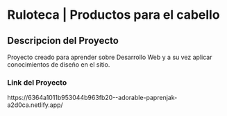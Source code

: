 # Ruloteca | Productos para el cabello

<h2>Descripcion del Proyecto</h2>
Proyecto creado para aprender sobre Desarrollo Web y a su vez aplicar conocimientos de diseño en el sitio.


<h3>Link del Proyecto</h3>
https://6364a1011b953044b963fb20--adorable-paprenjak-a2d0ca.netlify.app/



